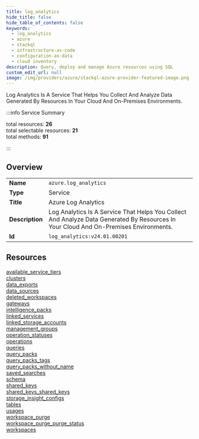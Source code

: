 ```yaml
---
title: log_analytics
hide_title: false
hide_table_of_contents: false
keywords:
  - log_analytics
  - azure
  - stackql
  - infrastructure-as-code
  - configuration-as-data
  - cloud inventory
description: Query, deploy and manage Azure resources using SQL
custom_edit_url: null
image: /img/providers/azure/stackql-azure-provider-featured-image.png
---
```

Log Analytics Is A Service That Helps You Collect And Analyze Data Generated By Resources In Your Cloud And On-Premises Environments.  
    
:::info Service Summary

<div class="row">
<div class="providerDocColumn">
<span>total resources:&nbsp;<b>26</b></span><br />
<span>total selectable resources:&nbsp;<b>21</b></span><br />
<span>total methods:&nbsp;<b>91</b></span><br />
</div>
</div>

:::

## Overview
<table><tbody>
<tr><td><b>Name</b></td><td><code>azure.log_analytics</code></td></tr>
<tr><td><b>Type</b></td><td>Service</td></tr>
<tr><td><b>Title</b></td><td>Azure Log Analytics</td></tr>
<tr><td><b>Description</b></td><td>Log Analytics Is A Service That Helps You Collect And Analyze Data Generated By Resources In Your Cloud And On-Premises Environments.</td></tr>
<tr><td><b>Id</b></td><td><code>log_analytics:v24.01.00201</code></td></tr>
</tbody></table>

## Resources
<div class="row">
<div class="providerDocColumn">
<a href="/providers/azure/log_analytics/available_service_tiers/">available_service_tiers</a><br />
<a href="/providers/azure/log_analytics/clusters/">clusters</a><br />
<a href="/providers/azure/log_analytics/data_exports/">data_exports</a><br />
<a href="/providers/azure/log_analytics/data_sources/">data_sources</a><br />
<a href="/providers/azure/log_analytics/deleted_workspaces/">deleted_workspaces</a><br />
<a href="/providers/azure/log_analytics/gateways/">gateways</a><br />
<a href="/providers/azure/log_analytics/intelligence_packs/">intelligence_packs</a><br />
<a href="/providers/azure/log_analytics/linked_services/">linked_services</a><br />
<a href="/providers/azure/log_analytics/linked_storage_accounts/">linked_storage_accounts</a><br />
<a href="/providers/azure/log_analytics/management_groups/">management_groups</a><br />
<a href="/providers/azure/log_analytics/operation_statuses/">operation_statuses</a><br />
<a href="/providers/azure/log_analytics/operations/">operations</a><br />
<a href="/providers/azure/log_analytics/queries/">queries</a><br />
</div>
<div class="providerDocColumn">
<a href="/providers/azure/log_analytics/query_packs/">query_packs</a><br />
<a href="/providers/azure/log_analytics/query_packs_tags/">query_packs_tags</a><br />
<a href="/providers/azure/log_analytics/query_packs_without_name/">query_packs_without_name</a><br />
<a href="/providers/azure/log_analytics/saved_searches/">saved_searches</a><br />
<a href="/providers/azure/log_analytics/schema/">schema</a><br />
<a href="/providers/azure/log_analytics/shared_keys/">shared_keys</a><br />
<a href="/providers/azure/log_analytics/shared_keys_shared_keys/">shared_keys_shared_keys</a><br />
<a href="/providers/azure/log_analytics/storage_insight_configs/">storage_insight_configs</a><br />
<a href="/providers/azure/log_analytics/tables/">tables</a><br />
<a href="/providers/azure/log_analytics/usages/">usages</a><br />
<a href="/providers/azure/log_analytics/workspace_purge/">workspace_purge</a><br />
<a href="/providers/azure/log_analytics/workspace_purge_purge_status/">workspace_purge_purge_status</a><br />
<a href="/providers/azure/log_analytics/workspaces/">workspaces</a><br />
</div>
</div>
